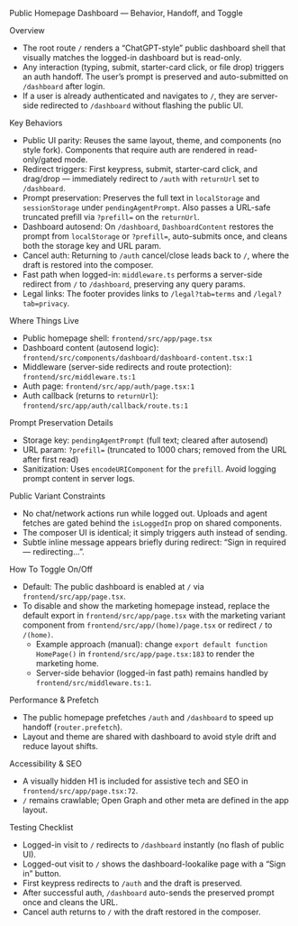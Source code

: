 Public Homepage Dashboard — Behavior, Handoff, and Toggle

Overview
- The root route `/` renders a “ChatGPT-style” public dashboard shell that visually matches the logged-in dashboard but is read-only.
- Any interaction (typing, submit, starter-card click, or file drop) triggers an auth handoff. The user’s prompt is preserved and auto-submitted on `/dashboard` after login.
- If a user is already authenticated and navigates to `/`, they are server-side redirected to `/dashboard` without flashing the public UI.

Key Behaviors
- Public UI parity: Reuses the same layout, theme, and components (no style fork). Components that require auth are rendered in read-only/gated mode.
- Redirect triggers: First keypress, submit, starter-card click, and drag/drop — immediately redirect to `/auth` with `returnUrl` set to `/dashboard`.
- Prompt preservation: Preserves the full text in `localStorage` and `sessionStorage` under `pendingAgentPrompt`. Also passes a URL-safe truncated prefill via `?prefill=` on the `returnUrl`.
- Dashboard autosend: On `/dashboard`, `DashboardContent` restores the prompt from `localStorage` or `?prefill=`, auto-submits once, and cleans both the storage key and URL param.
- Cancel auth: Returning to `/auth` cancel/close leads back to `/`, where the draft is restored into the composer.
- Fast path when logged-in: `middleware.ts` performs a server-side redirect from `/` to `/dashboard`, preserving any query params.
- Legal links: The footer provides links to `/legal?tab=terms` and `/legal?tab=privacy`.

Where Things Live
- Public homepage shell: `frontend/src/app/page.tsx`
- Dashboard content (autosend logic): `frontend/src/components/dashboard/dashboard-content.tsx:1`
- Middleware (server-side redirects and route protection): `frontend/src/middleware.ts:1`
- Auth page: `frontend/src/app/auth/page.tsx:1`
- Auth callback (returns to `returnUrl`): `frontend/src/app/auth/callback/route.ts:1`

Prompt Preservation Details
- Storage key: `pendingAgentPrompt` (full text; cleared after autosend)
- URL param: `?prefill=` (truncated to 1000 chars; removed from the URL after first read)
- Sanitization: Uses `encodeURIComponent` for the `prefill`. Avoid logging prompt content in server logs.

Public Variant Constraints
- No chat/network actions run while logged out. Uploads and agent fetches are gated behind the `isLoggedIn` prop on shared components.
- The composer UI is identical; it simply triggers auth instead of sending.
- Subtle inline message appears briefly during redirect: “Sign in required — redirecting…”.

How To Toggle On/Off
- Default: The public dashboard is enabled at `/` via `frontend/src/app/page.tsx`.
- To disable and show the marketing homepage instead, replace the default export in `frontend/src/app/page.tsx` with the marketing variant component from `frontend/src/app/(home)/page.tsx` or redirect `/` to `/(home)`.
  - Example approach (manual): change `export default function HomePage()` in `frontend/src/app/page.tsx:183` to render the marketing home.
  - Server-side behavior (logged-in fast path) remains handled by `frontend/src/middleware.ts:1`.

Performance & Prefetch
- The public homepage prefetches `/auth` and `/dashboard` to speed up handoff (`router.prefetch`).
- Layout and theme are shared with dashboard to avoid style drift and reduce layout shifts.

Accessibility & SEO
- A visually hidden H1 is included for assistive tech and SEO in `frontend/src/app/page.tsx:72`.
- `/` remains crawlable; Open Graph and other meta are defined in the app layout.

Testing Checklist
- Logged-in visit to `/` redirects to `/dashboard` instantly (no flash of public UI).
- Logged-out visit to `/` shows the dashboard-lookalike page with a “Sign in” button.
- First keypress redirects to `/auth` and the draft is preserved.
- After successful auth, `/dashboard` auto-sends the preserved prompt once and cleans the URL.
- Cancel auth returns to `/` with the draft restored in the composer.

